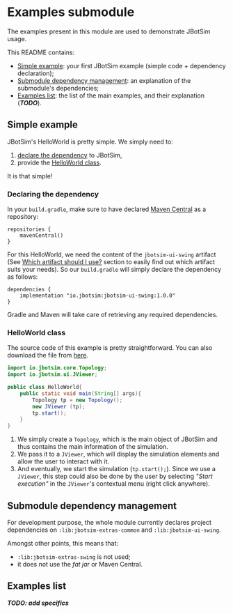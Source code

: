 # Examples submodule

The examples present in this module are used to demonstrate JBotSim usage.

This README contains:
* [Simple example](#simple-example): your first JBotSim example (simple code + dependency declaration);
* [Submodule dependency management](#submodule-dependency-management): an explanation of the submodule's dependencies;
* [Examples list](#examples-list): the list of the main examples, and their explanation (***TODO***).

## Simple example

JBotSim's HelloWorld is pretty simple. We simply need to:
1. [declare the dependency](#declaring-the-dependency) to JBotSim,
2. provide the [HelloWorld class](#helloworld-class).

It is that simple!
### Declaring the dependency

In your `build.gradle`, make sure to have declared [Maven Central](https://search.maven.org/search?q=g:io.jbotsim) as a 
repository:
```
repositories {
    mavenCentral()
}
```

For this HelloWorld, we need the content of the `jbotsim-ui-swing` artifact 
(See [Which artifact should I use?](../../lib/README.md#which-artifact-should-i-use) section to easily find out which 
artifact suits your needs). 
So our `build.gradle` will simply declare the dependency as follows:
```
dependencies {
    implementation "io.jbotsim:jbotsim-ui-swing:1.0.0"
}
```
Gradle and Maven will take care of retrieving any required dependencies.

### HelloWorld class
The source code of this example is pretty straightforward. You can also download the file from 
[here](src/main/java/examples/basic/helloworld/HelloWorld.java).

```java
import io.jbotsim.core.Topology;
import io.jbotsim.ui.JViewer;

public class HelloWorld{
    public static void main(String[] args){
        Topology tp = new Topology();
        new JViewer (tp);
        tp.start();
    }
}
```

1. We simply create a `Topology`, which is the main object of JBotSim and thus contains the main information of the
simulation.
2. We pass it to a `JViewer`, which will display the simulation elements and allow the user to interact with it.
3. And eventually, we start the simulation (`tp.start();`). Since we use a `JViewer`, this step could also be done by 
the user by selecting *"Start execution"* in the `JViewer`'s contextual menu (right click anywhere).



## Submodule dependency management

For development purpose, the whole module currently declares project dependencies 
on `:lib:jbotsim-extras-common` and `:lib:jbotsim-ui-swing`. 

Amongst other points, this means that:
* `:lib:jbotsim-extras-swing` is not used;
* it does not use the *fat jar* or Maven Central.

## Examples list


***TODO: add specifics***